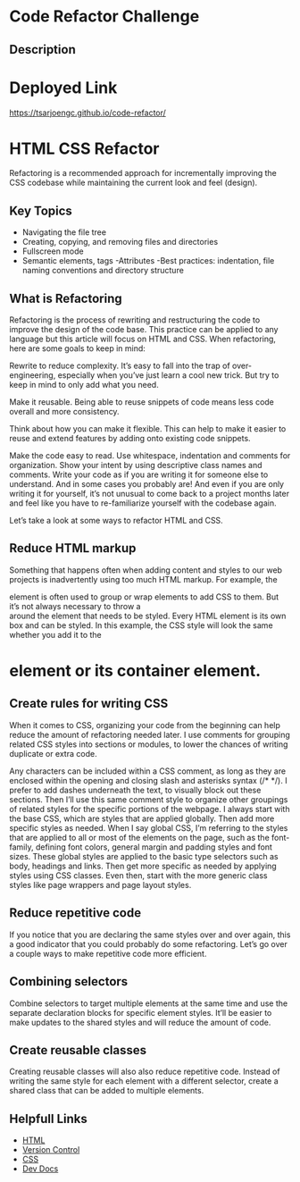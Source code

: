 # Code Refactor Challenge
## Description

# Deployed Link
https://tsarjoengc.github.io/code-refactor/

# HTML CSS Refactor

Refactoring is a recommended approach for incrementally improving the CSS codebase while maintaining the current look and feel (design).


## Key Topics

- Navigating the file tree
- Creating, copying, and removing files and directories
- Fullscreen mode
- Semantic elements, tags
-Attributes
-Best practices: indentation, file naming conventions and directory structure


## What is Refactoring 
Refactoring is the process of rewriting and restructuring the code to improve the design of the code base. This practice can be applied to any language but this article will focus on HTML and CSS. When refactoring, here are some goals to keep in mind:

Rewrite to reduce complexity. It’s easy to fall into the trap of over-engineering, especially when you’ve just learn a cool new trick. But try to keep in mind to only add what you need.

Make it reusable. Being able to reuse snippets of code means less code overall and more consistency.

Think about how you can make it flexible. This can help to make it easier to reuse and extend features by adding onto existing code snippets.

Make the code easy to read. Use whitespace, indentation and comments for organization. Show your intent by using descriptive class names and comments. Write your code as if you are writing it for someone else to understand. And in some cases you probably are! And even if you are only writing it for yourself, it’s not unusual to come back to a project months later and feel like you have to re-familiarize yourself with the codebase again.

Let’s take a look at some ways to refactor HTML and CSS.
## Reduce HTML markup
Something that happens often when adding content and styles to our web projects is inadvertently using too much HTML markup. For example, the <div> element is often used to group or wrap elements to add CSS to them. But it’s not always necessary to throw a <div> around the element that needs to be styled. Every HTML element is its own box and can be styled. In this example, the CSS style will look the same whether you add it to the <h1> element or its container element.

## Create rules for writing CSS
When it comes to CSS, organizing your code from the beginning can help reduce the amount of refactoring needed later. I use comments for grouping related CSS styles into sections or modules, to lower the chances of writing duplicate or extra code.

Any characters can be included within a CSS comment, as long as they are enclosed within the opening and closing slash and asterisks syntax (/* */). I prefer to add dashes underneath the text, to visually block out these sections. Then I’ll use this same comment style to organize other groupings of related styles for the specific portions of the webpage.
I always start with the base CSS, which are styles that are applied globally. Then add more specific styles as needed. When I say global CSS, I’m referring to the styles that are applied to all or most of the elements on the page, such as the font-family, defining font colors, general margin and padding styles and font sizes. These global styles are applied to the basic type selectors such as body, headings and links. Then get more specific as needed by applying styles using CSS classes. Even then, start with the more generic class styles like page wrappers and page layout styles.
## Reduce repetitive code
If you notice that you are declaring the same styles over and over again, this a good indicator that you could probably do some refactoring. Let’s go over a couple ways to make repetitive code more efficient.
## Combining selectors
Combine selectors to target multiple elements at the same time and use the separate declaration blocks for specific element styles. It’ll be easier to make updates to the shared styles and will reduce the amount of code.

## Create reusable classes
Creating reusable classes will also also reduce repetitive code. Instead of writing the same style for each element with a different selector, create a shared class that can be added to multiple elements. 
## Helpfull Links

 - [HTML](https://developer.mozilla.org/en-US/docs/Web/HTML)
 - [Version Control](https://en.wikipedia.org/wiki/Version_control)
 - [CSS](https://developer.mozilla.org/en-US/docs/Web/CSS)
 - [Dev Docs](https://devdocs.io/)


